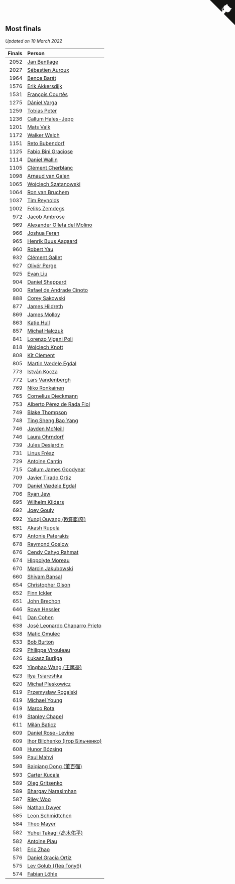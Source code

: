 ## Most finals

*Updated on 10 March 2022*

| Finals | Person |
| ---: | :--- |
| 2052 | [Jan Bentlage](https://www.worldcubeassociation.org/persons/2010BENT01) |
| 2027 | [Sébastien Auroux](https://www.worldcubeassociation.org/persons/2008AURO01) |
| 1964 | [Bence Barát](https://www.worldcubeassociation.org/persons/2008BARA01) |
| 1576 | [Erik Akkersdijk](https://www.worldcubeassociation.org/persons/2005AKKE01) |
| 1531 | [François Courtès](https://www.worldcubeassociation.org/persons/2008COUR01) |
| 1275 | [Dániel Varga](https://www.worldcubeassociation.org/persons/2008VARG01) |
| 1259 | [Tobias Peter](https://www.worldcubeassociation.org/persons/2014PETE03) |
| 1236 | [Callum Hales-Jepp](https://www.worldcubeassociation.org/persons/2012HALE01) |
| 1201 | [Mats Valk](https://www.worldcubeassociation.org/persons/2007VALK01) |
| 1172 | [Walker Welch](https://www.worldcubeassociation.org/persons/2011WELC01) |
| 1151 | [Reto Bubendorf](https://www.worldcubeassociation.org/persons/2012BUBE01) |
| 1125 | [Fabio Bini Graciose](https://www.worldcubeassociation.org/persons/2010GRAC02) |
| 1114 | [Daniel Wallin](https://www.worldcubeassociation.org/persons/2013WALL03) |
| 1105 | [Clément Cherblanc](https://www.worldcubeassociation.org/persons/2014CHER05) |
| 1098 | [Arnaud van Galen](https://www.worldcubeassociation.org/persons/2006GALE01) |
| 1065 | [Wojciech Szatanowski](https://www.worldcubeassociation.org/persons/2011SZAT01) |
| 1064 | [Ron van Bruchem](https://www.worldcubeassociation.org/persons/2003BRUC01) |
| 1037 | [Tim Reynolds](https://www.worldcubeassociation.org/persons/2005REYN01) |
| 1002 | [Feliks Zemdegs](https://www.worldcubeassociation.org/persons/2009ZEMD01) |
| 972 | [Jacob Ambrose](https://www.worldcubeassociation.org/persons/2010AMBR01) |
| 969 | [Alexander Olleta del Molino](https://www.worldcubeassociation.org/persons/2008OLLE01) |
| 966 | [Joshua Feran](https://www.worldcubeassociation.org/persons/2011FERA01) |
| 965 | [Henrik Buus Aagaard](https://www.worldcubeassociation.org/persons/2006BUUS01) |
| 960 | [Robert Yau](https://www.worldcubeassociation.org/persons/2009YAUR01) |
| 932 | [Clément Gallet](https://www.worldcubeassociation.org/persons/2004GALL02) |
| 927 | [Olivér Perge](https://www.worldcubeassociation.org/persons/2007PERG01) |
| 925 | [Evan Liu](https://www.worldcubeassociation.org/persons/2009LIUE01) |
| 904 | [Daniel Sheppard](https://www.worldcubeassociation.org/persons/2009SHEP01) |
| 900 | [Rafael de Andrade Cinoto](https://www.worldcubeassociation.org/persons/2007CINO01) |
| 888 | [Corey Sakowski](https://www.worldcubeassociation.org/persons/2011SAKO01) |
| 877 | [James Hildreth](https://www.worldcubeassociation.org/persons/2009HILD01) |
| 869 | [James Molloy](https://www.worldcubeassociation.org/persons/2011MOLL01) |
| 863 | [Katie Hull](https://www.worldcubeassociation.org/persons/2010HULL01) |
| 857 | [Michał Halczuk](https://www.worldcubeassociation.org/persons/2006HALC01) |
| 841 | [Lorenzo Vigani Poli](https://www.worldcubeassociation.org/persons/2007POLI01) |
| 818 | [Wojciech Knott](https://www.worldcubeassociation.org/persons/2011KNOT01) |
| 808 | [Kit Clement](https://www.worldcubeassociation.org/persons/2008CLEM01) |
| 805 | [Martin Vædele Egdal](https://www.worldcubeassociation.org/persons/2013EGDA02) |
| 773 | [István Kocza](https://www.worldcubeassociation.org/persons/2005KOCZ01) |
| 772 | [Lars Vandenbergh](https://www.worldcubeassociation.org/persons/2003VAND01) |
| 769 | [Niko Ronkainen](https://www.worldcubeassociation.org/persons/2010RONK01) |
| 765 | [Cornelius Dieckmann](https://www.worldcubeassociation.org/persons/2009DIEC01) |
| 753 | [Alberto Pérez de Rada Fiol](https://www.worldcubeassociation.org/persons/2011FIOL01) |
| 749 | [Blake Thompson](https://www.worldcubeassociation.org/persons/2010THOM03) |
| 748 | [Ting Sheng Bao Yang](https://www.worldcubeassociation.org/persons/2008BAOY01) |
| 746 | [Jayden McNeill](https://www.worldcubeassociation.org/persons/2012MCNE01) |
| 746 | [Laura Ohrndorf](https://www.worldcubeassociation.org/persons/2009OHRN01) |
| 739 | [Jules Desjardin](https://www.worldcubeassociation.org/persons/2010DESJ01) |
| 731 | [Linus Frész](https://www.worldcubeassociation.org/persons/2011FRES01) |
| 729 | [Antoine Cantin](https://www.worldcubeassociation.org/persons/2010CANT02) |
| 715 | [Callum James Goodyear](https://www.worldcubeassociation.org/persons/2012GOOD02) |
| 709 | [Javier Tirado Ortiz](https://www.worldcubeassociation.org/persons/2009TIRA01) |
| 709 | [Daniel Vædele Egdal](https://www.worldcubeassociation.org/persons/2013EGDA01) |
| 706 | [Ryan Jew](https://www.worldcubeassociation.org/persons/2008JEWR01) |
| 695 | [Wilhelm Kilders](https://www.worldcubeassociation.org/persons/2010KILD02) |
| 692 | [Joey Gouly](https://www.worldcubeassociation.org/persons/2007GOUL01) |
| 692 | [Yunqi Ouyang (欧阳韵奇)](https://www.worldcubeassociation.org/persons/2007YUNQ01) |
| 681 | [Akash Rupela](https://www.worldcubeassociation.org/persons/2012RUPE01) |
| 679 | [Antonie Paterakis](https://www.worldcubeassociation.org/persons/2012PATE01) |
| 678 | [Raymond Goslow](https://www.worldcubeassociation.org/persons/2014GOSL01) |
| 676 | [Cendy Cahyo Rahmat](https://www.worldcubeassociation.org/persons/2010RAHM02) |
| 674 | [Hippolyte Moreau](https://www.worldcubeassociation.org/persons/2008MORE02) |
| 670 | [Marcin Jakubowski](https://www.worldcubeassociation.org/persons/2007JAKU01) |
| 660 | [Shivam Bansal](https://www.worldcubeassociation.org/persons/2011BANS02) |
| 654 | [Christopher Olson](https://www.worldcubeassociation.org/persons/2009OLSO01) |
| 652 | [Finn Ickler](https://www.worldcubeassociation.org/persons/2012ICKL01) |
| 651 | [John Brechon](https://www.worldcubeassociation.org/persons/2010BREC01) |
| 646 | [Rowe Hessler](https://www.worldcubeassociation.org/persons/2007HESS01) |
| 641 | [Dan Cohen](https://www.worldcubeassociation.org/persons/2007COHE01) |
| 638 | [José Leonardo Chaparro Prieto](https://www.worldcubeassociation.org/persons/2011CHAP01) |
| 638 | [Matic Omulec](https://www.worldcubeassociation.org/persons/2010OMUL02) |
| 633 | [Bob Burton](https://www.worldcubeassociation.org/persons/2003BURT01) |
| 629 | [Philippe Virouleau](https://www.worldcubeassociation.org/persons/2008VIRO01) |
| 626 | [Łukasz Burliga](https://www.worldcubeassociation.org/persons/2013BURL01) |
| 626 | [Yinghao Wang (王鹰豪)](https://www.worldcubeassociation.org/persons/2010WANG07) |
| 623 | [Ilya Tsiareshka](https://www.worldcubeassociation.org/persons/2012TERE01) |
| 620 | [Michał Pleskowicz](https://www.worldcubeassociation.org/persons/2009PLES01) |
| 619 | [Przemysław Rogalski](https://www.worldcubeassociation.org/persons/2013ROGA02) |
| 619 | [Michael Young](https://www.worldcubeassociation.org/persons/2008YOUN02) |
| 619 | [Marco Rota](https://www.worldcubeassociation.org/persons/2009ROTA01) |
| 619 | [Stanley Chapel](https://www.worldcubeassociation.org/persons/2016CHAP04) |
| 611 | [Milán Baticz](https://www.worldcubeassociation.org/persons/2005BATI01) |
| 609 | [Daniel Rose-Levine](https://www.worldcubeassociation.org/persons/2015ROSE01) |
| 609 | [Ihor Bilchenko (Ігор Більченко)](https://www.worldcubeassociation.org/persons/2011BILC01) |
| 608 | [Hunor Bózsing](https://www.worldcubeassociation.org/persons/2009BOZS01) |
| 599 | [Paul Mahvi](https://www.worldcubeassociation.org/persons/2012MAHV01) |
| 598 | [Baiqiang Dong (董百强)](https://www.worldcubeassociation.org/persons/2008DONG06) |
| 593 | [Carter Kucala](https://www.worldcubeassociation.org/persons/2015KUCA01) |
| 589 | [Oleg Gritsenko](https://www.worldcubeassociation.org/persons/2011GRIT01) |
| 589 | [Bhargav Narasimhan](https://www.worldcubeassociation.org/persons/2011NARA02) |
| 587 | [Riley Woo](https://www.worldcubeassociation.org/persons/2007WOOR01) |
| 586 | [Nathan Dwyer](https://www.worldcubeassociation.org/persons/2011DWYE02) |
| 585 | [Leon Schmidtchen](https://www.worldcubeassociation.org/persons/2010SCHM01) |
| 584 | [Theo Mayer](https://www.worldcubeassociation.org/persons/2012MAYE01) |
| 582 | [Yuhei Takagi (高木佑平)](https://www.worldcubeassociation.org/persons/2008TAKA01) |
| 582 | [Antoine Piau](https://www.worldcubeassociation.org/persons/2008PIAU01) |
| 581 | [Eric Zhao](https://www.worldcubeassociation.org/persons/2010ZHAO19) |
| 576 | [Daniel Gracia Ortiz](https://www.worldcubeassociation.org/persons/2009ORTI01) |
| 575 | [Lev Golub (Лев Голуб)](https://www.worldcubeassociation.org/persons/2014HOLU01) |
| 574 | [Fabian Löhle](https://www.worldcubeassociation.org/persons/2012LAHL01) |


<a href="https://github.com/jonatanklosko/wca_statistics" class="github-corner" aria-label="View source on Github"><svg width="80" height="80" viewBox="0 0 250 250" style="fill:#151513; color:#fff; position: absolute; top: 0; border: 0; right: 0;" aria-hidden="true"><path d="M0,0 L115,115 L130,115 L142,142 L250,250 L250,0 Z"></path><path d="M128.3,109.0 C113.8,99.7 119.0,89.6 119.0,89.6 C122.0,82.7 120.5,78.6 120.5,78.6 C119.2,72.0 123.4,76.3 123.4,76.3 C127.3,80.9 125.5,87.3 125.5,87.3 C122.9,97.6 130.6,101.9 134.4,103.2" fill="currentColor" style="transform-origin: 130px 106px;" class="octo-arm"></path><path d="M115.0,115.0 C114.9,115.1 118.7,116.5 119.8,115.4 L133.7,101.6 C136.9,99.2 139.9,98.4 142.2,98.6 C133.8,88.0 127.5,74.4 143.8,58.0 C148.5,53.4 154.0,51.2 159.7,51.0 C160.3,49.4 163.2,43.6 171.4,40.1 C171.4,40.1 176.1,42.5 178.8,56.2 C183.1,58.6 187.2,61.8 190.9,65.4 C194.5,69.0 197.7,73.2 200.1,77.6 C213.8,80.2 216.3,84.9 216.3,84.9 C212.7,93.1 206.9,96.0 205.4,96.6 C205.1,102.4 203.0,107.8 198.3,112.5 C181.9,128.9 168.3,122.5 157.7,114.1 C157.9,116.9 156.7,120.9 152.7,124.9 L141.0,136.5 C139.8,137.7 141.6,141.9 141.8,141.8 Z" fill="currentColor" class="octo-body"></path></svg></a><style>.github-corner:hover .octo-arm{animation:octocat-wave 560ms ease-in-out}@keyframes octocat-wave{0%,100%{transform:rotate(0)}20%,60%{transform:rotate(-25deg)}40%,80%{transform:rotate(10deg)}}@media (max-width:500px){.github-corner:hover .octo-arm{animation:none}.github-corner .octo-arm{animation:octocat-wave 560ms ease-in-out}}</style>
